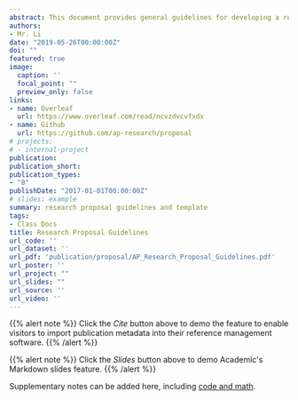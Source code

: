 ```yaml
---
abstract: This document provides general guidelines for developing a research proposal for AP Research. Students can also use this document as a template for content structuring and formatting. 
authors:
- Mr. Li
date: "2019-05-26T00:00:00Z"
doi: ""
featured: true
image:
  caption: ''
  focal_point: ""
  preview_only: false
links:
- name: Overleaf
  url: https://www.overleaf.com/read/ncvzdvcvfxdx
- name: Github
  url: https://github.com/ap-research/proposal
# projects:
# - internal-project
publication: 
publication_short:
publication_types:
- "8"
publishDate: "2017-01-01T00:00:00Z"
# slides: example
summary: research proposal guidelines and template
tags:
- Class Docs
title: Research Proposal Guidelines
url_code: ''
url_dataset: ''
url_pdf: 'publication/proposal/AP_Research_Proposal_Guidelines.pdf'
url_poster: ''
url_project: ""
url_slides: ""
url_source: ''
url_video: ''
---
```


{{% alert note %}}
Click the *Cite* button above to demo the feature to enable visitors to import publication metadata into their reference management software.
{{% /alert %}}

{{% alert note %}}
Click the *Slides* button above to demo Academic's Markdown slides feature.
{{% /alert %}}

Supplementary notes can be added here, including [code and math](https://sourcethemes.com/academic/docs/writing-markdown-latex/).


